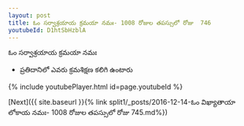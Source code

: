 ```yaml
---
layout: post
title: ఓం సర్వాశ్రయాయ క్రమయా నమః- 1008 రోజుల తపస్సులో రోజు  746
youtubeId: D1htSbHzblA
---
```

 
 
 ఓం సర్వాశ్రయాయ క్రమయా నమః  
 
 -  ప్రతిదానిలో ఎవరు క్రమశిక్షణ కలిగి ఉంటారు 
 
  
 
  
 
 
 
 
 
 


{% include youtubePlayer.html id=page.youtubeId %}
 
[Next]({{ site.baseurl }}{% link  split1/_posts/2016-12-14-ఓం విఖ్యాతాయా లోకాయ నమః- 1008 రోజుల తపస్సులో రోజు  745.md%})
 

